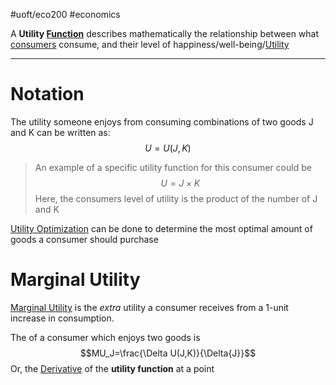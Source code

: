 #uoft/eco200 #economics 

A **Utility [Function](../../Mathematics/MAT235%20Notes/Function.md)** describes mathematically the relationship between what [consumers](consumers) consume, and their level of happiness/well-being/[Utility](Utility.md)

---
# Notation
The utility someone enjoys from consuming combinations of two goods J and K can be written as:  
$$U=U(J,K)$$

> An example of a specific utility function for this consumer could be $$U=J\times K$$Here, the consumers level of utility is the product of the number of J and K



[Utility Optimization](Utility%20Optimization.md) can be done to determine the most optimal amount of goods a consumer should purchase
# Marginal Utility
[Marginal Utility](Marginal%20Utility.md) is the *extra* utility a consumer receives from a 1-unit increase in consumption.

The  of a consumer which enjoys two goods is $$MU_J=\frac{\Delta U(J,K)}{\Delta{J}}$$Or, the [Derivative](../../Mathematics/MAT235%20Notes/Derivative.md) of the **utility function** at a point


